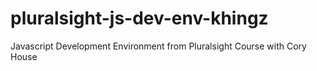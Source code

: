 # pluralsight-js-dev-env-khingz
Javascript Development Environment from Pluralsight Course with Cory House
